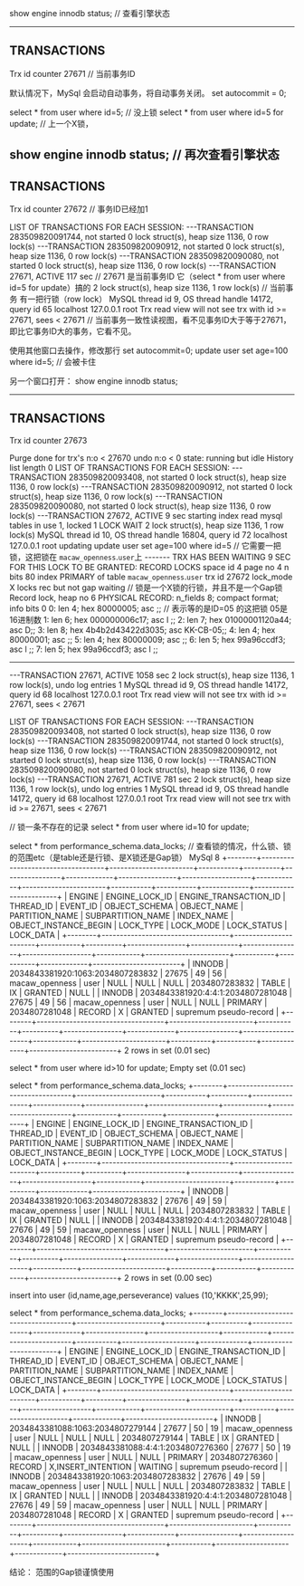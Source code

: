 show engine innodb status; // 查看引擎状态

------------
TRANSACTIONS
------------
Trx id counter 27671   // 当前事务ID

默认情况下，MySql 会启动自动事务，将自动事务关闭。
set autocommit = 0;


select * from user where id=5;  // 没上锁
select * from user where id=5 for update;  // 上一个X锁，

show engine innodb status; // 再次查看引擎状态
------------
TRANSACTIONS
------------
Trx id counter 27672  // 事务ID已经加1

LIST OF TRANSACTIONS FOR EACH SESSION:
---TRANSACTION 283509820091744, not started
0 lock struct(s), heap size 1136, 0 row lock(s)
---TRANSACTION 283509820090912, not started
0 lock struct(s), heap size 1136, 0 row lock(s)
---TRANSACTION 283509820090080, not started
0 lock struct(s), heap size 1136, 0 row lock(s)
---TRANSACTION 27671, ACTIVE 117 sec   // 27671 是当前事务ID   它（select * from user where id=5 for update）搞的
2 lock struct(s), heap size 1136, 1 row lock(s)   // 当前事务 有一把行锁（row lock）
MySQL thread id 9, OS thread handle 14172, query id 65 localhost 127.0.0.1 root
Trx read view will not see trx with id >= 27671, sees < 27671  // 当前事务一致性读视图，看不见事务ID大于等于27671，即比它事务ID大的事务，它看不见。


使用其他窗口去操作，修改那行
set autocommit=0;
update user set age=100 where id=5;   // 会被卡住

另一个窗口打开：
show engine innodb status;

------------
TRANSACTIONS
------------
Trx id counter 27673

Purge done for trx's n:o < 27670 undo n:o < 0 state: running but idle
History list length 0
LIST OF TRANSACTIONS FOR EACH SESSION:
---TRANSACTION 283509820093408, not started
0 lock struct(s), heap size 1136, 0 row lock(s)
---TRANSACTION 283509820090912, not started
0 lock struct(s), heap size 1136, 0 row lock(s)
---TRANSACTION 283509820090080, not started
0 lock struct(s), heap size 1136, 0 row lock(s)
---TRANSACTION 27672, ACTIVE 9 sec starting index read
mysql tables in use 1, locked 1
LOCK WAIT 2 lock struct(s), heap size 1136, 1 row lock(s)
MySQL thread id 10, OS thread handle 16804, query id 72 localhost 127.0.0.1 root updating
update user set age=100 where id=5   // 它需要一把锁，这把锁在 `macaw_openness`.`user`上
------- TRX HAS BEEN WAITING 9 SEC FOR THIS LOCK TO BE GRANTED:
RECORD LOCKS space id 4 page no 4 n bits 80 index PRIMARY of table `macaw_openness`.`user` trx id 27672 lock_mode X locks rec but not gap waiting  // 锁是一个X锁的行锁，并且不是一个Gap锁
Record lock, heap no 6 PHYSICAL RECORD: n_fields 8; compact format; info bits 0
 0: len 4; hex 80000005; asc     ;;   // 表示等的是ID=05 的这把锁  05是16进制数
 1: len 6; hex 000000006c17; asc     l ;;
 2: len 7; hex 01000001120a44; asc       D;;
 3: len 8; hex 4b4b2d43422d3035; asc KK-CB-05;;
 4: len 4; hex 80000001; asc     ;;
 5: len 4; hex 80000009; asc     ;;
 6: len 5; hex 99a96ccdf3; asc   l  ;;
 7: len 5; hex 99a96ccdf3; asc   l  ;;

------------------
---TRANSACTION 27671, ACTIVE 1058 sec
2 lock struct(s), heap size 1136, 1 row lock(s), undo log entries 1
MySQL thread id 9, OS thread handle 14172, query id 68 localhost 127.0.0.1 root
Trx read view will not see trx with id >= 27671, sees < 27671

LIST OF TRANSACTIONS FOR EACH SESSION:
---TRANSACTION 283509820093408, not started
0 lock struct(s), heap size 1136, 0 row lock(s)
---TRANSACTION 283509820091744, not started
0 lock struct(s), heap size 1136, 0 row lock(s)
---TRANSACTION 283509820090912, not started
0 lock struct(s), heap size 1136, 0 row lock(s)
---TRANSACTION 283509820090080, not started
0 lock struct(s), heap size 1136, 0 row lock(s)
---TRANSACTION 27671, ACTIVE 781 sec
2 lock struct(s), heap size 1136, 1 row lock(s), undo log entries 1
MySQL thread id 9, OS thread handle 14172, query id 68 localhost 127.0.0.1 root
Trx read view will not see trx with id >= 27671, sees < 27671


// 锁一条不存在的记录
select * from user where id=10 for update;


select * from performance_schema.data_locks; 
// 查看锁的情况，什么锁、锁的范围etc（是table还是行锁、是X锁还是Gap锁）  MySql 8
+--------+-----------------------------------+-----------------------+-----------+----------+----------------+-------------+----------------+-------------------+------------+-----------------------+-----------+-----------+-------------+------------------------+
| ENGINE | ENGINE_LOCK_ID                    | ENGINE_TRANSACTION_ID | THREAD_ID | EVENT_ID | OBJECT_SCHEMA  | OBJECT_NAME | PARTITION_NAME | SUBPARTITION_NAME | INDEX_NAME | OBJECT_INSTANCE_BEGIN | LOCK_TYPE | LOCK_MODE | LOCK_STATUS | LOCK_DATA              |
+--------+-----------------------------------+-----------------------+-----------+----------+----------------+-------------+----------------+-------------------+------------+-----------------------+-----------+-----------+-------------+------------------------+
| INNODB | 2034843381920:1063:2034807283832  |                 27675 |        49 |       56 | macaw_openness | user        | NULL           | NULL              | NULL       |         2034807283832 | TABLE     | IX        | GRANTED     | NULL                   |
| INNODB | 2034843381920:4:4:1:2034807281048 |                 27675 |        49 |       56 | macaw_openness | user        | NULL           | NULL              | PRIMARY    |         2034807281048 | RECORD    | X         | GRANTED     | supremum pseudo-record |
+--------+-----------------------------------+-----------------------+-----------+----------+----------------+-------------+----------------+-------------------+------------+-----------------------+-----------+-----------+-------------+------------------------+
2 rows in set (0.01 sec)



select * from user where id>10 for update;
Empty set (0.01 sec)

select * from performance_schema.data_locks;
+--------+-----------------------------------+-----------------------+-----------+----------+----------------+-------------+----------------+-------------------+------------+-----------------------+-----------+-----------+-------------+------------------------+
| ENGINE | ENGINE_LOCK_ID                    | ENGINE_TRANSACTION_ID | THREAD_ID | EVENT_ID | OBJECT_SCHEMA  | OBJECT_NAME | PARTITION_NAME | SUBPARTITION_NAME | INDEX_NAME | OBJECT_INSTANCE_BEGIN | LOCK_TYPE | LOCK_MODE | LOCK_STATUS | LOCK_DATA              |
+--------+-----------------------------------+-----------------------+-----------+----------+----------------+-------------+----------------+-------------------+------------+-----------------------+-----------+-----------+-------------+------------------------+
| INNODB | 2034843381920:1063:2034807283832  |                 27676 |        49 |       59 | macaw_openness | user        | NULL           | NULL              | NULL       |         2034807283832 | TABLE     | IX        | GRANTED     | NULL                   |
| INNODB | 2034843381920:4:4:1:2034807281048 |                 27676 |        49 |       59 | macaw_openness | user        | NULL           | NULL              | PRIMARY    |         2034807281048 | RECORD    | X         | GRANTED     | supremum pseudo-record |
+--------+-----------------------------------+-----------------------+-----------+----------+----------------+-------------+----------------+-------------------+------------+-----------------------+-----------+-----------+-------------+------------------------+
2 rows in set (0.00 sec)

insert into user (id,name,age,perseverance) values (10,'KKKK',25,99);

select * from performance_schema.data_locks;
+--------+-----------------------------------+-----------------------+-----------+----------+----------------+-------------+----------------+-------------------+------------+-----------------------+-----------+--------------------+-------------+------------------------+
| ENGINE | ENGINE_LOCK_ID                    | ENGINE_TRANSACTION_ID | THREAD_ID | EVENT_ID | OBJECT_SCHEMA  | OBJECT_NAME | PARTITION_NAME | SUBPARTITION_NAME | INDEX_NAME | OBJECT_INSTANCE_BEGIN | LOCK_TYPE | LOCK_MODE          | LOCK_STATUS | LOCK_DATA              |
+--------+-----------------------------------+-----------------------+-----------+----------+----------------+-------------+----------------+-------------------+------------+-----------------------+-----------+--------------------+-------------+------------------------+
| INNODB | 2034843381088:1063:2034807279144  |                 27677 |        50 |       19 | macaw_openness | user        | NULL           | NULL              | NULL       |         2034807279144 | TABLE     | IX                 | GRANTED     | NULL                   |
| INNODB | 2034843381088:4:4:1:2034807276360 |                 27677 |        50 |       19 | macaw_openness | user        | NULL           | NULL              | PRIMARY    |         2034807276360 | RECORD    | X,INSERT_INTENTION | WAITING     | supremum pseudo-record |
| INNODB | 2034843381920:1063:2034807283832  |                 27676 |        49 |       59 | macaw_openness | user        | NULL           | NULL              | NULL       |         2034807283832 | TABLE     | IX                 | GRANTED     | NULL                   |
| INNODB | 2034843381920:4:4:1:2034807281048 |                 27676 |        49 |       59 | macaw_openness | user        | NULL           | NULL              | PRIMARY    |         2034807281048 | RECORD    | X                  | GRANTED     | supremum pseudo-record |
+--------+-----------------------------------+-----------------------+-----------+----------+----------------+-------------+----------------+-------------------+------------+-----------------------+-----------+--------------------+-------------+------------------------+


结论： 范围的Gap锁谨慎使用